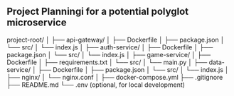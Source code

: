 ## Project Planningi for a potential polyglot microservice

project-root/
│
├── api-gateway/
│   ├── Dockerfile
│   ├── package.json
│   └── src/
│       └── index.js
│
├── auth-service/
│   ├── Dockerfile
│   ├── package.json
│   └── src/
│       └── index.js
│
├── game-service/
│   ├── Dockerfile
│   ├── requirements.txt
│   └── src/
│       └── main.py
│
├── data-service/
│   ├── Dockerfile
│   ├── package.json
│   └── src/
│       └── index.js
│
├── nginx/
│   └── nginx.conf
│
├── docker-compose.yml
├── .gitignore
├── README.md
└── .env (optional, for local development)

